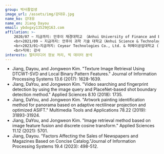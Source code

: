 ```yaml
---
group: 박사졸업생
image_url: /assets/img/강대유.jpg
name_ko: 강대유
name_en: Jiang Dayou
email: ybdxgxy13529@163.com
affilation: >-
    2020/07 ~ 지금까지: 안후이 재경대학교 （Anhui University of Finance and Economics), 경영 과학 및 공학 학교, 컴퓨터 과학 기술 학과, 전임교사
    <br>2021/09 ~ 지금까지: 안후이 과학 기술 대학교（Anhui Science & Technology University), 정보 및 네트워크 공학 학교, 컴퓨터학과, 외부 교사
    <br>2023/01~지금까지: Ceyear Technologies Co., Ltd. & 허페이공업대학교 (Hefei University of Technology), 박사후작업장
    <br>직위: 강사
interests: 멀티미디어 정보 처리, 빅 데이터 분석
---
```


- Jiang, Dayou, and Jongweon Kim. "Texture Image Retrieval Using DTCWT-SVD and Local Binary Pattern Features." Journal of Information Processing Systems 13.6 (2017): 1628-1639.
- Jiang, DaYou, and Jongweon Kim. "Video searching and fingerprint detection by using the image query and PlaceNet-based shot boundary detection method." Applied Sciences 8.10 (2018): 1735.
- Jiang, DaYou, and Jongweon Kim. "Artwork painting identification method for panorama based on adaptive rectilinear projection and optimized ASIFT." Multimedia Tools and Applications 78.22 (2019): 31893-31924.
- Jiang, DaYou, and Jongweon Kim. "Image retrieval method based on image feature fusion and discrete cosine transform." Applied Sciences 11.12 (2021): 5701.
- Jiang, Dayou. "Factors Affecting the Sales of Newspapers and Magazines Based on Concise Catalog."Journal of Information Processing Systems 19.4 (2023): 498-512.
